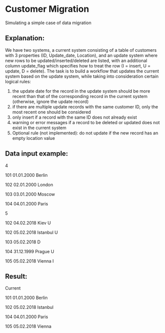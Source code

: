 # Customer Migration
Simulating a simple case of data migration

## Explanation:
We have two systems, a current system consisting of a table of customers with 3 properties (ID, Update_date, Location), and an update system where new rows to be updated/inserted/deleted are listed, with an additional column update_flag which specifies how to treat the row (I = insert, U = update, D = delete).
The task is to build a workflow that updates the current system based on the update system, while taking into consideration certain logical rules:

1. the update date for the record in the update system should be more recent than that of the corresponding record in the current system (otherwise, ignore the update record)
1. if there are multiple update records with the same customer ID, only the most recent one should be considered
1. only insert if a record with the same ID does not already exist
1. warning or error messages if a record to be deleted or updated does not exist in the current system
1. Optional rule (not implemented): do not update if the new record has an empty location value

## Data input example:

4

101 01.01.2000 Berlin

102 02.01.2000 London

103 03.01.2000 Moscow

104 04.01.2000 Paris

5

102 04.02.2018 Kiev U

102 05.02.2018 Istanbul U

103 05.02.2018 D

104 31.12.1999 Prague U

105 05.02.2018 Vienna I

## Result:
Current

101  01.01.2000     Berlin    

102  05.02.2018     Istanbul  

104  04.01.2000     Paris     

105  05.02.2018     Vienna

